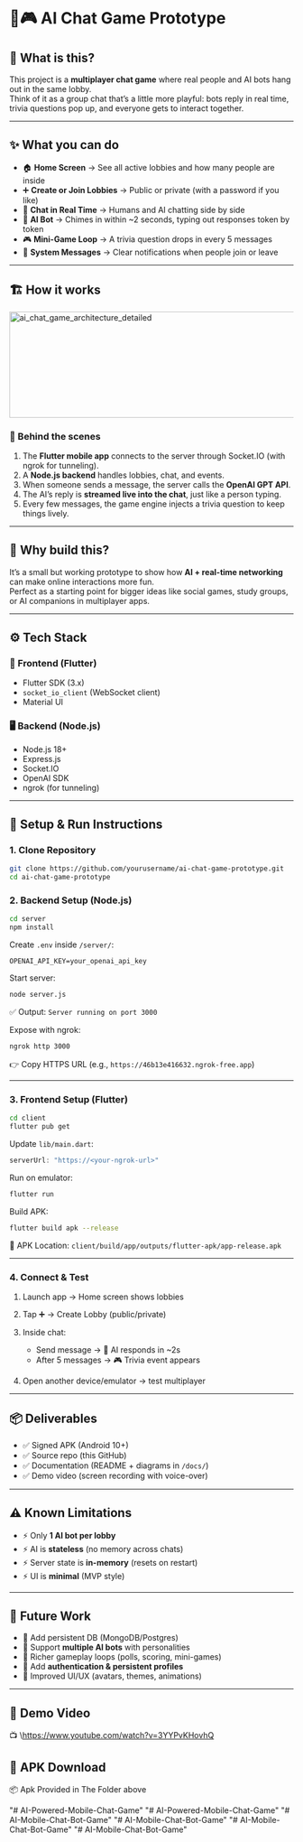 # 🤖🎮 AI Chat Game Prototype

## 🌟 What is this?
This project is a **multiplayer chat game** where real people and AI bots hang out in the same lobby.  
Think of it as a group chat that’s a little more playful: bots reply in real time, trivia questions pop up, and everyone gets to interact together.

---

## ✨ What you can do
- 🏠 **Home Screen** → See all active lobbies and how many people are inside  
- ➕ **Create or Join Lobbies** → Public or private (with a password if you like)  
- 💬 **Chat in Real Time** → Humans and AI chatting side by side  
- 🤖 **AI Bot** → Chimes in within ~2 seconds, typing out responses token by token  
- 🎮 **Mini-Game Loop** → A trivia question drops in every 5 messages  
- 📢 **System Messages** → Clear notifications when people join or leave  

---

## 🏗 How it works

<img width="1053" height="188" alt="ai_chat_game_architecture_detailed" src="https://github.com/user-attachments/assets/ffcb6e40-e5c7-492a-94c2-b3d0a6f0b8c9" />


### 🔄 Behind the scenes
1. The **Flutter mobile app** connects to the server through Socket.IO (with ngrok for tunneling).  
2. A **Node.js backend** handles lobbies, chat, and events.  
3. When someone sends a message, the server calls the **OpenAI GPT API**.  
4. The AI’s reply is **streamed live into the chat**, just like a person typing.  
5. Every few messages, the game engine injects a trivia question to keep things lively.  

---

## 🚀 Why build this?
It’s a small but working prototype to show how **AI + real-time networking** can make online interactions more fun.  
Perfect as a starting point for bigger ideas like social games, study groups, or AI companions in multiplayer apps.


---

## ⚙ Tech Stack

### 🎨 Frontend (Flutter)
- Flutter SDK (3.x)  
- `socket_io_client` (WebSocket client)  
- Material UI  

### 🖥 Backend (Node.js)
- Node.js 18+  
- Express.js  
- Socket.IO  
- OpenAI SDK  
- ngrok (for tunneling)  

---

## 🚀 Setup & Run Instructions

### 1. Clone Repository
```bash
git clone https://github.com/yourusername/ai-chat-game-prototype.git
cd ai-chat-game-prototype
````

### 2. Backend Setup (Node.js)

```bash
cd server
npm install
```

Create `.env` inside `/server/`:

```env
OPENAI_API_KEY=your_openai_api_key
```

Start server:

```bash
node server.js
```

✅ Output: `Server running on port 3000`

Expose with ngrok:

```bash
ngrok http 3000
```

👉 Copy HTTPS URL (e.g., `https://46b13e416632.ngrok-free.app`)

---

### 3. Frontend Setup (Flutter)

```bash
cd client
flutter pub get
```

Update `lib/main.dart`:

```dart
serverUrl: "https://<your-ngrok-url>"
```

Run on emulator:

```bash
flutter run
```

Build APK:

```bash
flutter build apk --release
```

📂 APK Location:
`client/build/app/outputs/flutter-apk/app-release.apk`

---

### 4. Connect & Test

1. Launch app → Home screen shows lobbies
2. Tap ➕ → Create Lobby (public/private)
3. Inside chat:

   * Send message → 🤖 AI responds in \~2s
   * After 5 messages → 🎮 Trivia event appears
4. Open another device/emulator → test multiplayer

---

## 📦 Deliverables

* ✅ Signed APK (Android 10+)
* ✅ Source repo (this GitHub)
* ✅ Documentation (README + diagrams in `/docs/`)
* ✅ Demo video (screen recording with voice-over)

---

## ⚠ Known Limitations

* ⚡ Only **1 AI bot per lobby**
* ⚡ AI is **stateless** (no memory across chats)
* ⚡ Server state is **in-memory** (resets on restart)
* ⚡ UI is **minimal** (MVP style)

---

## 🔮 Future Work

* 🔹 Add persistent DB (MongoDB/Postgres)
* 🔹 Support **multiple AI bots** with personalities
* 🔹 Richer gameplay loops (polls, scoring, mini-games)
* 🔹 Add **authentication & persistent profiles**
* 🔹 Improved UI/UX (avatars, themes, animations)

---

## 🎥 Demo Video

📺 \https://www.youtube.com/watch?v=3YYPvKHovhQ

## 📂 APK Download

📦 Apk Provided in The Folder above

"# AI-Powered-Mobile-Chat-Game" 
"# AI-Powered-Mobile-Chat-Game" 
"# AI-Mobile-Chat-Bot-Game" 
"# AI-Mobile-Chat-Bot-Game" 
"# AI-Mobile-Chat-Bot-Game" 
"# AI-Mobile-Chat-Bot-Game" 



